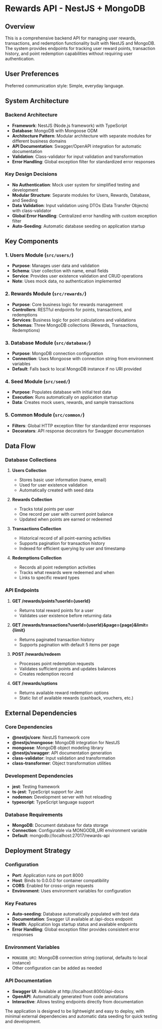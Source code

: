 # Rewards API - NestJS + MongoDB

## Overview

This is a comprehensive backend API for managing user rewards, transactions, and redemption functionality built with NestJS and MongoDB. The system provides endpoints for tracking user reward points, transaction history, and point redemption capabilities without requiring user authentication.

## User Preferences

Preferred communication style: Simple, everyday language.

## System Architecture

### Backend Architecture
- **Framework**: NestJS (Node.js framework) with TypeScript
- **Database**: MongoDB with Mongoose ODM
- **Architecture Pattern**: Modular architecture with separate modules for different business domains
- **API Documentation**: Swagger/OpenAPI integration for automatic documentation
- **Validation**: Class-validator for input validation and transformation
- **Error Handling**: Global exception filter for standardized error responses

### Key Design Decisions
- **No Authentication**: Mock user system for simplified testing and development
- **Modular Structure**: Separate modules for Users, Rewards, Database, and Seeding
- **Data Validation**: Input validation using DTOs (Data Transfer Objects) with class-validator
- **Global Error Handling**: Centralized error handling with custom exception filter
- **Auto-Seeding**: Automatic database seeding on application startup

## Key Components

### 1. Users Module (`src/users/`)
- **Purpose**: Manages user data and validation
- **Schema**: User collection with name, email fields
- **Service**: Provides user existence validation and CRUD operations
- **Note**: Uses mock data, no authentication implemented

### 2. Rewards Module (`src/rewards/`)
- **Purpose**: Core business logic for rewards management
- **Controllers**: RESTful endpoints for points, transactions, and redemptions
- **Services**: Business logic for point calculations and validations
- **Schemas**: Three MongoDB collections (Rewards, Transactions, Redemptions)

### 3. Database Module (`src/database/`)
- **Purpose**: MongoDB connection configuration
- **Connection**: Uses Mongoose with connection string from environment variables
- **Default**: Falls back to local MongoDB instance if no URI provided

### 4. Seed Module (`src/seed/`)
- **Purpose**: Populates database with initial test data
- **Execution**: Runs automatically on application startup
- **Data**: Creates mock users, rewards, and sample transactions

### 5. Common Module (`src/common/`)
- **Filters**: Global HTTP exception filter for standardized error responses
- **Decorators**: API response decorators for Swagger documentation

## Data Flow

### Database Collections

1. **Users Collection**
   - Stores basic user information (name, email)
   - Used for user existence validation
   - Automatically created with seed data

2. **Rewards Collection**
   - Tracks total points per user
   - One record per user with current point balance
   - Updated when points are earned or redeemed

3. **Transactions Collection**
   - Historical record of all point-earning activities
   - Supports pagination for transaction history
   - Indexed for efficient querying by user and timestamp

4. **Redemptions Collection**
   - Records all point redemption activities
   - Tracks what rewards were redeemed and when
   - Links to specific reward types

### API Endpoints

1. **GET /rewards/points?userId={userId}**
   - Returns total reward points for a user
   - Validates user existence before returning data

2. **GET /rewards/transactions?userId={userId}&page={page}&limit={limit}**
   - Returns paginated transaction history
   - Supports pagination with default 5 items per page

3. **POST /rewards/redeem**
   - Processes point redemption requests
   - Validates sufficient points and updates balances
   - Creates redemption record

4. **GET /rewards/options**
   - Returns available reward redemption options
   - Static list of available rewards (cashback, vouchers, etc.)

## External Dependencies

### Core Dependencies
- **@nestjs/core**: NestJS framework core
- **@nestjs/mongoose**: MongoDB integration for NestJS
- **mongoose**: MongoDB object modeling library
- **@nestjs/swagger**: API documentation generation
- **class-validator**: Input validation and transformation
- **class-transformer**: Object transformation utilities

### Development Dependencies
- **jest**: Testing framework
- **ts-jest**: TypeScript support for Jest
- **nodemon**: Development server with hot reloading
- **typescript**: TypeScript language support

### Database Requirements
- **MongoDB**: Document database for data storage
- **Connection**: Configurable via MONGODB_URI environment variable
- **Default**: mongodb://localhost:27017/rewards-api

## Deployment Strategy

### Configuration
- **Port**: Application runs on port 8000
- **Host**: Binds to 0.0.0.0 for container compatibility
- **CORS**: Enabled for cross-origin requests
- **Environment**: Uses environment variables for configuration

### Key Features
- **Auto-seeding**: Database automatically populated with test data
- **Documentation**: Swagger UI available at /api-docs endpoint
- **Health**: Application logs startup status and available endpoints
- **Error Handling**: Global exception filter provides consistent error responses

### Environment Variables
- `MONGODB_URI`: MongoDB connection string (optional, defaults to local instance)
- Other configuration can be added as needed

### API Documentation
- **Swagger UI**: Available at http://localhost:8000/api-docs
- **OpenAPI**: Automatically generated from code annotations
- **Interactive**: Allows testing endpoints directly from documentation

The application is designed to be lightweight and easy to deploy, with minimal external dependencies and automatic data seeding for quick testing and development.
